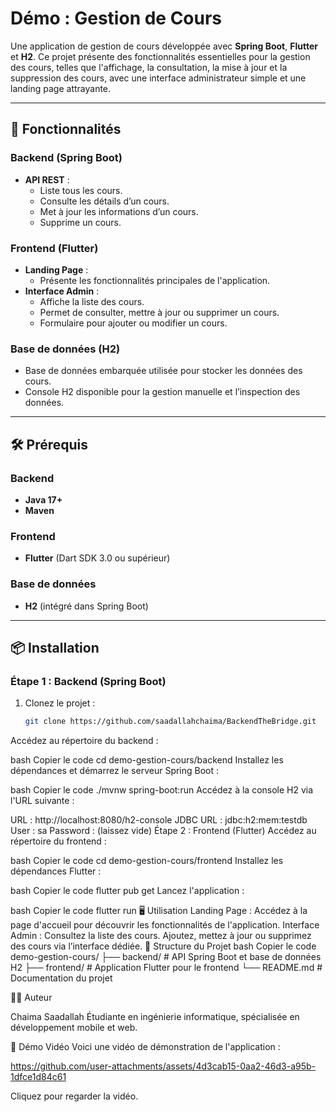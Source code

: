 # Démo : Gestion de Cours

Une application de gestion de cours développée avec **Spring Boot**, **Flutter** et **H2**. Ce projet présente des fonctionnalités essentielles pour la gestion des cours, telles que l'affichage, la consultation, la mise à jour et la suppression des cours, avec une interface administrateur simple et une landing page attrayante.

---

## 🚀 Fonctionnalités

### Backend (Spring Boot)
- **API REST** :
  - Liste tous les cours.
  - Consulte les détails d’un cours.
  - Met à jour les informations d’un cours.
  - Supprime un cours.

### Frontend (Flutter)
- **Landing Page** :
  - Présente les fonctionnalités principales de l'application.
- **Interface Admin** :
  - Affiche la liste des cours.
  - Permet de consulter, mettre à jour ou supprimer un cours.
  - Formulaire pour ajouter ou modifier un cours.

### Base de données (H2)
- Base de données embarquée utilisée pour stocker les données des cours.
- Console H2 disponible pour la gestion manuelle et l’inspection des données.

---

## 🛠 Prérequis

### Backend
- **Java 17+**
- **Maven**

### Frontend
- **Flutter** (Dart SDK 3.0 ou supérieur)

### Base de données
- **H2** (intégré dans Spring Boot)

---

## 📦 Installation

### Étape 1 : Backend (Spring Boot)
1. Clonez le projet :

   ```bash
   git clone https://github.com/saadallahchaima/BackendTheBridge.git
Accédez au répertoire du backend :

bash
Copier le code
cd demo-gestion-cours/backend
Installez les dépendances et démarrez le serveur Spring Boot :

bash
Copier le code
./mvnw spring-boot:run
Accédez à la console H2 via l'URL suivante :

URL : http://localhost:8080/h2-console
JDBC URL : jdbc:h2:mem:testdb
User : sa
Password : (laissez vide)
Étape 2 : Frontend (Flutter)
Accédez au répertoire du frontend :

bash
Copier le code
cd demo-gestion-cours/frontend
Installez les dépendances Flutter :

bash
Copier le code
flutter pub get
Lancez l'application :

bash
Copier le code
flutter run
🖥 Utilisation
Landing Page : Accédez à la page d'accueil pour découvrir les fonctionnalités de l'application.
Interface Admin :
Consultez la liste des cours.
Ajoutez, mettez à jour ou supprimez des cours via l’interface dédiée.
📂 Structure du Projet
bash
Copier le code
demo-gestion-cours/
├── backend/        # API Spring Boot et base de données H2
├── frontend/       # Application Flutter pour le frontend
└── README.md       # Documentation du projet

👩‍💻 Auteur

Chaima Saadallah
Étudiante en ingénierie informatique, spécialisée en développement mobile et web.

🎥 Démo Vidéo
Voici une vidéo de démonstration de l'application :



https://github.com/user-attachments/assets/4d3cab15-0aa2-46d3-a95b-1dfce1d84c61



Cliquez pour regarder la vidéo.
